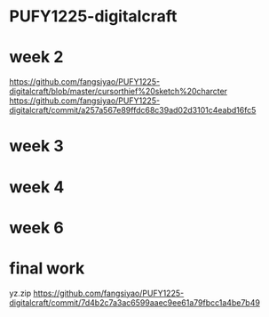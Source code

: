 # PUFY1225-digitalcraft
# week 2
https://github.com/fangsiyao/PUFY1225-digitalcraft/blob/master/cursorthief%20sketch%20charcter
https://github.com/fangsiyao/PUFY1225-digitalcraft/commit/a257a567e89ffdc68c39ad02d3101c4eabd16fc5

# week 3
# week 4
# week 6
# final work
  yz.zip https://github.com/fangsiyao/PUFY1225-digitalcraft/commit/7d4b2c7a3ac6599aaec9ee61a79fbcc1a4be7b49
